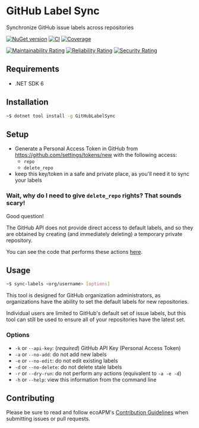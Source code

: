# GitHub Label Sync

Synchronize GitHub issue labels across repositories

[![NuGet version](https://img.shields.io/nuget/v/GitHubLabelSync?logo=nuget&label=Install)](https://nuget.org/packages/GitHubLabelSync)
[![CI](https://github.com/ecoAPM/GitHubLabelSync/actions/workflows/CI.yml/badge.svg)](https://github.com/ecoAPM/GitHubLabelSync/actions/workflows/CI.yml)
[![Coverage](https://sonarcloud.io/api/project_badges/measure?project=ecoAPM_GitHubLabelSync&metric=coverage)](https://sonarcloud.io/dashboard?id=ecoAPM_GitHubLabelSync)

[![Maintainability Rating](https://sonarcloud.io/api/project_badges/measure?project=ecoAPM_GitHubLabelSync&metric=sqale_rating)](https://sonarcloud.io/dashboard?id=ecoAPM_GitHubLabelSync)
[![Reliability Rating](https://sonarcloud.io/api/project_badges/measure?project=ecoAPM_GitHubLabelSync&metric=reliability_rating)](https://sonarcloud.io/dashboard?id=ecoAPM_GitHubLabelSync)
[![Security Rating](https://sonarcloud.io/api/project_badges/measure?project=ecoAPM_GitHubLabelSync&metric=security_rating)](https://sonarcloud.io/dashboard?id=ecoAPM_GitHubLabelSync)

## Requirements

- .NET SDK 6

## Installation

```bash
~$ dotnet tool install -g GitHubLabelSync
```

## Setup

- Generate a Personal Access Token in GitHub from https://github.com/settings/tokens/new with the following access:
  - `repo`
  - `delete_repo`
- keep this key/token in a safe and private place, as you'll need it to sync your labels

### Wait, why do I need to give `delete_repo` rights? That sounds scary!

Good question!

The GitHub API does not provide direct access to default labels, and so they are obtained by creating (and immediately deleting) a temporary private repository.

You can see the code that performs these actions [here](https://github.com/ecoAPM/GitHubLabelSync/blob/1.0.0/src/Synchronizer.cs#L75-L83).

## Usage

```bash
~$ sync-labels <org/username> [options]
```

This tool is designed for GitHub organization administrators, as organizations have the ability to set the default labels for new repositories.

Individual users are limited to GitHub's default set of issue labels, but this tool can still be used to ensure all of your repositories have the latest set.

### Options

- `-k` or `--api-key`: (*required*) GitHub API Key (Personal Access Token)
- `-a` or `--no-add`: do not add new labels
- `-e` or `--no-edit`: do not edit existing labels
- `-d` or `--no-delete`: do not delete stale labels
- `-r` or `--dry-run`: do not perform any actions (equivalent to `-a -e -d`)
- `-h` or `--help`: view this information from the command line

## Contributing

Please be sure to read and follow ecoAPM's [Contribution Guidelines](CONTRIBUTING.md) when submitting issues or pull requests.